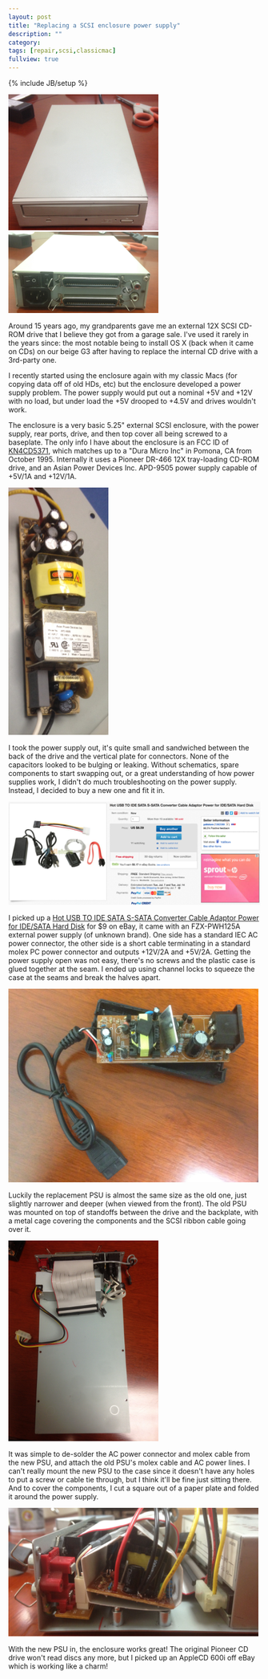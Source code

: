 ```yaml
---
layout: post
title: "Replacing a SCSI enclosure power supply"
description: ""
category: 
tags: [repair,scsi,classicmac]
fullview: true
---
```

{% include JB/setup %}

<img src="/assets/posts/replacing-a-scsi-enclosure-power-supply/front.jpg" alt="Front view of enclosure" style="width: 300px;"/>
<img src="/assets/posts/replacing-a-scsi-enclosure-power-supply/rear.jpg" alt="Rear view of enclosure" style="width: 300px;"/>

Around 15 years ago, my grandparents gave me an external 12X SCSI CD-ROM drive that I believe they got from a garage sale. I've used it rarely in the years since: the most notable being to install OS X (back when it came on CDs) on our beige G3 after having to replace the internal CD drive with a 3rd-party one.

I recently started using the enclosure again with my classic Macs (for copying data off of old HDs, etc) but the enclosure developed a power supply problem. The power supply would put out a nominal +5V and +12V with no load, but under load the +5V drooped to +4.5V and drives wouldn't work.

The enclosure is a very basic 5.25" external SCSI enclosure, with the power supply, rear ports, drive, and then top cover all being screwed to a baseplate.
The only info I have about the enclosure is an FCC ID of [KN4CD5371](http://www.fcc.io/KN4CD5371), which matches up to a "Dura Micro Inc" in Pomona, CA from October 1995. Internally it uses a Pioneer DR-466 12X tray-loading CD-ROM drive, and an Asian Power Devices Inc. APD-9505 power supply capable of +5V/1A and +12V/1A.

<img src="/assets/posts/replacing-a-scsi-enclosure-power-supply/apd.jpg" alt="APD-9505 power supply" style="width: 200px;"/>

I took the power supply out, it's quite small and sandwiched between the back of the drive and the vertical plate for connectors. None of the capacitors looked to be bulging or leaking. Without schematics, spare components to start swapping out, or a great understanding of how power supplies work, I didn't do much troubleshooting on the power supply. Instead, I decided to buy a new one and fit it in.

<img src="/assets/posts/replacing-a-scsi-enclosure-power-supply/ebay_listing.png" alt="eBay listing of the replacement power supply" style="width: 600px;"/>

I picked up a [Hot USB TO IDE SATA S-SATA Converter Cable Adaptor Power for IDE/SATA Hard Disk](http://www.ebay.com/itm/131373970134) for $9 on eBay, it came with an FZX-PWH125A external power supply (of unknown brand). One side has a standard IEC AC power connector, the other side is a short cable terminating in a standard molex PC power connector and outputs +12V/2A and +5V/2A.
Getting the power supply open was not easy, there's no screws and the plastic case is glued together at the seam. I ended up using channel locks to squeeze the case at the seams and break the halves apart.

<img src="/assets/posts/replacing-a-scsi-enclosure-power-supply/new_psu.jpg" alt="Internals of replacement power supply" style="width: 500px;"/>

Luckily the replacement PSU is almost the same size as the old one, just slightly narrower and deeper (when viewed from the front). The old PSU was mounted on top of standoffs between the drive and the backplate, with a metal cage covering the components and the SCSI ribbon cable going over it.

<img src="/assets/posts/replacing-a-scsi-enclosure-power-supply/enclosure_open_old_psu.jpg" alt="Enclosure with old PSU and no drive" style="width: 300px;"/>

It was simple to de-solder the AC power connector and molex cable from the new PSU, and attach the old PSU's molex cable and AC power lines. I can't really mount the new PSU to the case since it doesn't have any holes to put a screw or cable tie through, but I think it'll be fine just sitting there.
And to cover the components, I cut a square out of a paper plate and folded it around the power supply.

<img src="/assets/posts/replacing-a-scsi-enclosure-power-supply/mounting.jpg" alt="New PSU mounted in enclosure" style="width: 500px;"/>

With the new PSU in, the enclosure works great! The original Pioneer CD drive won't read discs any more, but I picked up an AppleCD 600i off eBay which is working like a charm!